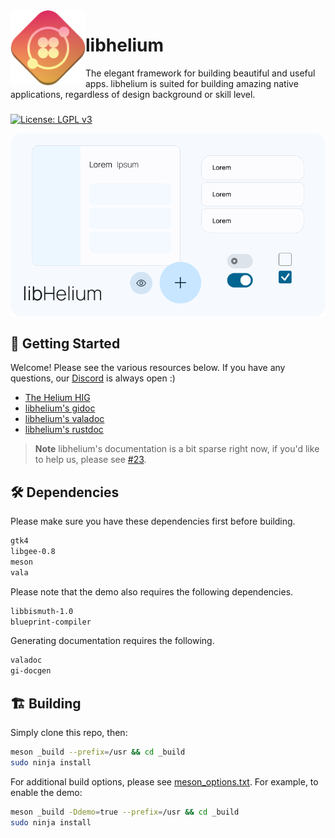 <img align="left" style="vertical-align: middle" width="120" height="120" src="assets/Helium.svg">

# libhelium

The elegant framework for building beautiful and useful apps. libhelium is suited for building amazing native applications, regardless of design background or skill level.

###

[![License: LGPL v3](https://img.shields.io/badge/License-LGPL%20v3-blue.svg)](http://www.gnu.org/licenses/lgpl-3.0)

![Demo Screenshot](demo.png)

<!-- TODO(lleyton): Installation -->

## 🚀 Getting Started

Welcome! Please see the various resources below. If you have any questions, our [Discord](https://discord.gg/BHNfGewTXX) is always open :)

<!-- TODO: Proper getting started tutorial, and much much more docs -->

- [The Helium HIG](https://developer.fyralabs.com/helium/hig/introduction)
- [libhelium's gidoc](https://docs.developers.tauos.co/libhelium/libhelium-1)
- [libhelium's valadoc](https://docs.developers.tauos.co/libhelium/valadoc/libhelium-1/index.htm)
- [libhelium's rustdoc](https://docs.developers.tauos.co/rust/libhelium/index.html)

> **Note**
> libhelium's documentation is a bit sparse right now, if you'd like to help us, please see [#23](https://github.com/tau-OS/libhelium/issues/23).

## 🛠️ Dependencies

Please make sure you have these dependencies first before building.

```bash
gtk4
libgee-0.8
meson
vala
```

Please note that the demo also requires the following dependencies.

```bash
libbismuth-1.0
blueprint-compiler
```

Generating documentation requires the following.

```bash
valadoc
gi-docgen
```

## 🏗️ Building

Simply clone this repo, then:

```bash
meson _build --prefix=/usr && cd _build
sudo ninja install
```

For additional build options, please see [meson_options.txt](./meson_options.txt). For example, to enable the demo:

```sh
meson _build -Ddemo=true --prefix=/usr && cd _build
sudo ninja install
```

<!-- ## 🖼️ Showcase

<img src="showcase/abacus.png" alt="Abacus" width="50%">

[Abacus](https://github.com/tau-OS/abacus)

<img src="showcase/nixie.png" alt="Nixie" width="50%">

[Nixie](https://github.com/tau-OS/nixie)

Made an application in libhelium? Make a pull request and add it to our showcase! -->
